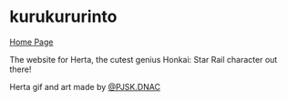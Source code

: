 ﻿# kurukururinto
[Home Page](duongnhanac.github.io)

The website for Herta, the cutest genius Honkai: Star Rail character out there!

Herta gif and art made by [@PJSK.DNAC](https://facebook.com/PJSK.DNAC)
